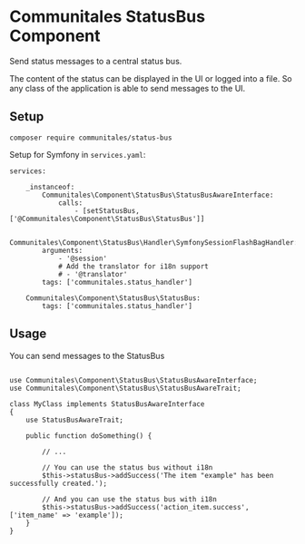 # Communitales StatusBus Component

Send status messages to a central status bus. 

The content of the status can be displayed in the UI or logged into a file.
So any class of the application is able to send messages to the UI.

## Setup

```
composer require communitales/status-bus
```

Setup for Symfony in `services.yaml`:

```
services:

    _instanceof:
        Communitales\Component\StatusBus\StatusBusAwareInterface:
            calls:
                - [setStatusBus, ['@Communitales\Component\StatusBus\StatusBus']]

    Communitales\Component\StatusBus\Handler\SymfonySessionFlashBagHandler:
        arguments:
            - '@session'
            # Add the translator for i18n support
            # - '@translator'
        tags: ['communitales.status_handler']

    Communitales\Component\StatusBus\StatusBus:
        tags: ['communitales.status_handler']

```

## Usage

You can send messages to the StatusBus

```

use Communitales\Component\StatusBus\StatusBusAwareInterface;
use Communitales\Component\StatusBus\StatusBusAwareTrait;

class MyClass implements StatusBusAwareInterface
{
    use StatusBusAwareTrait;

    public function doSomething() {

        // ...

        // You can use the status bus without i18n
        $this->statusBus->addSuccess('The item "example" has been successfully created.');

        // And you can use the status bus with i18n
        $this->statusBus->addSuccess('action_item.success', ['item_name' => 'example']);
    }
}

```
